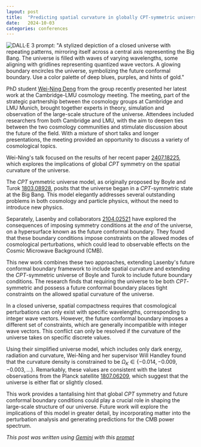 ```yaml
---
layout: post
title:  "Predicting spatial curvature in globally CPT-symmetric universes"
date:   2024-10-03
categories: conferences
---
```


![DALL·E 3 prompt: "A stylized depiction of a closed universe with repeating patterns, mirroring itself across a central axis representing the Big Bang. The universe is filled with waves of varying wavelengths, some aligning with gridlines representing quantized wave vectors. A glowing boundary encircles the universe, symbolizing the future conformal boundary. Use a color palette of deep blues, purples, and hints of gold."](https://github.com/user-attachments/assets/31a13c34-bdaa-49b8-a3cb-7b954b8b9f2d)


PhD student [Wei-Ning Deng](/people/wei-ning-deng) from the group recently presented her latest work at the Cambridge-LMU cosmology meeting. The meeting, part of the strategic partnership between the cosmology groups at Cambridge and LMU Munich,  brought together experts in theory, simulation and observation of the large-scale structure of the universe. Attendees included researchers from both Cambridge and LMU, with the aim to deepen ties between the two cosmology communities and stimulate discussion about the future of the field. With a mixture of short talks and longer presentations, the meeting provided an opportunity to discuss a variety of cosmological topics.

Wei-Ning's talk focused on the results of her recent paper [2407.18225](https://arxiv.org/abs/2407.18225), which explores the implications of global $CPT$ symmetry on the spatial curvature of the universe. 

The $CPT$ symmetric universe model, as originally proposed by Boyle and Turok [1803.08928](https://arxiv.org/abs/1803.08928), posits that the universe began in a $CPT$-symmetric state at the Big Bang. This model elegantly addresses several outstanding problems in both cosmology and particle physics, without the need to introduce new physics. 

Separately, Lasenby and collaborators [2104.02521](https://arxiv.org/abs/2104.02521) have explored the consequences of imposing symmetry conditions at the *end* of the universe, on a hypersurface known as the future conformal boundary. They found that these boundary conditions impose constraints on the allowed modes of cosmological perturbations, which could lead to observable effects on the Cosmic Microwave Background (CMB).

This new work combines these two approaches, extending Lasenby's future conformal boundary framework to include spatial curvature and extending the $CPT$-symmetric universe of Boyle and Turok to include future boundary conditions.  The research finds that requiring the universe to be both $CPT$-symmetric and possess a future conformal boundary places tight constraints on the allowed spatial curvature of the universe. 

In a closed universe, spatial compactness requires that cosmological perturbations can only exist with specific wavelengths, corresponding to integer wave vectors.  However, the future conformal boundary imposes a different set of constraints, which are generally incompatible with integer wave vectors. This conflict can only be resolved if the curvature of the universe takes on specific discrete values.  

Using their simplified universe model, which includes only dark energy, radiation and curvature,  Wei-Ning and her supervisor Will Handley found that the curvature density is constrained to be $\Omega_K \in \{-0.014, -0.009, -0.003, \ldots\}$.  Remarkably, these values are consistent with the latest observations from the Planck satellite [1807.06209](https://arxiv.org/abs/1807.06209), which suggest that the universe is either flat or slightly closed.

This work provides a tantalising hint that global $CPT$ symmetry and future conformal boundary conditions could play a crucial role in shaping the large-scale structure of our universe. Future work will explore the implications of this model in greater detail, by incorporating matter into the perturbation analysis and generating predictions for the CMB power spectrum.

*This post was written using [Gemini](https://deepmind.google/technologies/gemini/) with this [prompt](/prompts/2024-10-03-CPT-universes.md)*
